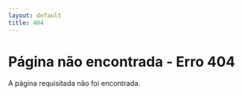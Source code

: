 ```yaml
---
layout: default
title: 404
---
```

<div class="alert container center" style="margin-top: 1em">
    <hgroup>
      <h1>Página não encontrada - Erro 404</h1>
      <p>A página requisitada não foi encontrada.</p>
    </hgroup>
</div>

